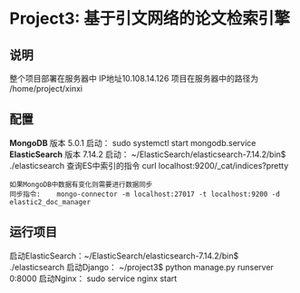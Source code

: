 # Project3: 基于引文网络的论文检索引擎

 
##  说明

整个项目部署在服务器中 IP地址10.108.14.126
项目在服务器中的路径为 /home/project/xinxi

##  配置
**MongoDB**
    版本    5.0.1
    启动：  sudo systemctl start mongodb.service
**ElasticSearch**
    版本    7.14.2
    启动：  ~/ElasticSearch/elasticsearch-7.14.2/bin$ ./elasticsearch
    查询ES中索引的指令  curl localhost:9200/_cat/indices?pretty
    
    如果MongoDB中数据有变化则需要进行数据同步
    同步指令:    mongo-connector -m localhost:27017 -t localhost:9200 -d elastic2_doc_manager


##  运行项目
启动ElasticSearch：~/ElasticSearch/elasticsearch-7.14.2/bin$ ./elasticsearch
启动Django： ~/project3$ python manage.py runserver 0:8000
启动Nginx： sudo service nginx start


